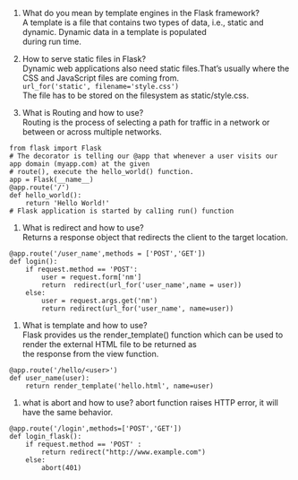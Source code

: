

1. What do you mean by template engines in the Flask framework?  
A template is a file that contains two types of data, i.e., static and dynamic. Dynamic data in a template is populated  
during run time.  
  



  

1. How to serve static files in Flask?   
Dynamic web applications also need static files.That’s usually where the CSS and JavaScript files are coming from.  
`url_for('static', filename='style.css')`  
The file has to be stored on the filesystem as static/style.css.   

1. What is Routing and how to use?  
Routing is the process of selecting a path for traffic in a network or between or across multiple networks.  
```   
from flask import Flask
# The decorator is telling our @app that whenever a user visits our app domain (myapp.com) at the given
# route(), execute the hello_world() function.
app = Flask(__name__)
@app.route('/')
def hello_world():
    return 'Hello World!'  
# Flask application is started by cal1ing run() function 
```  
 
1. What is redirect and how to use?  
Returns a response object that redirects the client to the target location.  
```  
@app.route('/user_name',methods = ['POST','GET'])
def login():
    if request.method == 'POST':
        user = request.form['nm']
        return  redirect(url_for('user_name',name = user))
    else:
        user = request.args.get('nm')
        return redirect(url_for('user_name', name=user))
```
1. What is template and how to use?  
Flask provides us the render_template() function which can be used to render the external HTML file to be returned as    
the response from the view function.  
```  
@app.route('/hello/<user>')
def user_name(user):
    return render_template('hello.html', name=user)
```

1. what is abort and how to use?
abort function raises HTTP error, it will have the same behavior.    
```  
@app.route('/login',methods=['POST','GET'])
def login_flask():
    if request.method == 'POST' :
        return redirect("http://www.example.com")
    else:
        abort(401)
```
